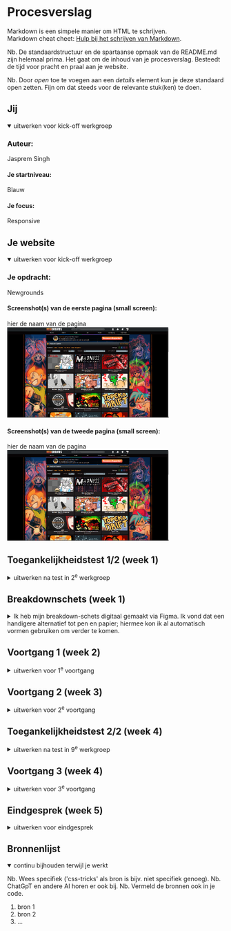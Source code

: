 # Procesverslag
Markdown is een simpele manier om HTML te schrijven.  
Markdown cheat cheet: [Hulp bij het schrijven van Markdown](https://github.com/adam-p/markdown-here/wiki/Markdown-Cheatsheet).

Nb. De standaardstructuur en de spartaanse opmaak van de README.md zijn helemaal prima. Het gaat om de inhoud van je procesverslag. Besteedt de tijd voor pracht en praal aan je website.

Nb. Door *open* toe te voegen aan een *details* element kun je deze standaard open zetten. Fijn om dat steeds voor de relevante stuk(ken) te doen.





## Jij

<details open>
  <summary>uitwerken voor kick-off werkgroep</summary>

  ### Auteur:
  Jasprem Singh   

  #### Je startniveau:
  Blauw 

  #### Je focus:
  Responsive
 
</details>





## Je website

<details open>
  <summary>uitwerken voor kick-off werkgroep</summary>

  ### Je opdracht:
  Newgrounds

  #### Screenshot(s) van de eerste pagina (small screen): 
  hier de naam van de pagina  
  <img src="readme-images\games.png" width="375px" alt="Games section van Newgrounds. Hier zie je alle speelbare games die Newgrounds aan te bieden heeft.">


  #### Screenshot(s) van de tweede pagina (small screen):
  hier de naam van de pagina  
  <img src="readme-images\games.png" width="375px" alt="community section van Newgrounds. Hier krijg je de laatste betaalde supporters, Newgrounds Live, laatste nieuws van artiesten, mensen die achievements hebben behaald, mensen die werk aanbieden, en Forum posts te zien.">


</details>



## Toegankelijkheidstest 1/2 (week 1)

<details>
  <summary>uitwerken na test in 2<sup>e</sup> werkgroep</summary>

  ### Bevindingen
  - Schiphol had ALLES van de WCAG checklist goed; ik kon niks vinden waaruit bleek dat er iets ontbrak vanuit Schiphol's website.
  - Van instagram threads... (thuis checken)

  
</details>



## Breakdownschets (week 1)

<details>
  <summary>
  Ik heb mijn breakdown-schets digitaal gemaakt via Figma.
  Ik vond dat een handigere alternatief tot pen en papier; hiermee kon ik al automatisch vormen gebruiken om verder te komen.
  <!-- ADD PICTURES -->
  </summary>

  ### de hele pagina: 
  <img src="readme-images/dummy-plaatje.jpg" width="375px" alt="breakdown van de hele pagina">

  ### dynamisch deel (bijv menu): 
  <img src="readme-images/dummy-plaatje.jpg" width="375px" alt="breakdown van een dynamisch deel">

  ### wellicht nog een dynamisch deel (bijv filter): 
  <img src="readme-images/dummy-plaatje.jpg" width="375px" alt="breakdown van nog een dynamisch deel">

</details>





## Voortgang 1 (week 2)

<details>
  <summary>uitwerken voor 1<sup>e</sup> voortgang</summary>

  ### Stand van zaken
  <!-- hier dit ging goed & dit was lastig (neem ook screenshots op van delen van je website en code) -->
  Ik kwam niet heel ver met mijn website; het beste dat ik klaar kon krijgen was een nav die niet zoals gevraagd ging resizen
  en een grid waarvan de content alleen Nummers waren binnen de container.
  Naar mijn gevoel zit ik heel ver achter met mijn website.
  Ik heb weinig aan Javascript geschreven; ik heb alleen functies geschreven waarmee je van pagina kan wisselen.

  ### Agenda voor meeting
  samen met je groepje opstellen

  | student 1      | student 2          | student 3    | student 4        |
  | ---            | ---                | ---          | ---              |
  | dit bespreken  | en dit             | en ik dit    | en dan ik dat    |
  | en dat ook nog | dit als er tijd is | nog een punt | dit wil ik zeker |
  | ...            | ...                | ...          | ...              |


  ### Verslag van meeting
  hier na afloop snel de uitkomsten van de meeting vastleggen

  - Punt 1: CSS code is direct en to the point waar nodig; er wordt meteen uitgelegd wat mijn code doet boven bijna elke regel. Daarmee vooral doorgaan met de comments.
  - Punt 2: Tweede pagina ziet er teveel uit zoals de eerste pagina, dus die moet worden geswitcht.

  - Advies: Opnieuw beginnen en een andere aanpak nemen met de opbouw van de website.
  Het werd aangeraden om alvast de HTML op te schrijven die je ziet van de website.

</details>





## Voortgang 2 (week 3)

<details>
  <summary>uitwerken voor 2<sup>e</sup> voortgang</summary>

  ### Stand van zaken
  Kleine toepassingen gemaakt. Grid heeft nu dummy content erin om te werkelijke grootte van de items te kunnen laten zien.
  Voor de rest niet heel veel andere dingen.


  ### Agenda voor meeting
  samen met je groepje opstellen

  | student 1      | student 2          | student 3    | student 4        |
  | ---            | ---                | ---          | ---              |
  | dit bespreken  | en dit             | en ik dit    | en dan ik dat    |
  | en dat ook nog | dit als er tijd is | nog een punt | dit wil ik zeker |
  | ...            | ...                | ...          | ...              |


  ### Verslag van meeting
  hier na afloop snel de uitkomsten van de meeting vastleggen
<!-- work on it at home -->
- Punt 1: Grid laat duidelijker zien hoe alles eruit zou kunnen zien.
- Punt 2: Meer werk nodig met flexbox en display elements.
</details>





## Toegankelijkheidstest 2/2 (week 4)
<!-- work on it at home -->
<details>
  <summary>uitwerken na test in 9<sup>e</sup> werkgroep</summary>

  ### Bevindingen
  Lijst met je bevindingen die in de test naar voren kwamen (geef ook aan wat er verbeterd is):

</details>





## Voortgang 3 (week 4)

<details>
  <summary>uitwerken voor 3<sup>e</sup> voortgang</summary>

  ### Stand van zaken
  Ik ben opnieuw begonnen met het schrijven van mijn website. Op een gegeven moment had ik wel mijn code goed af
  maar ik had geen overzicht meer in mijn code, dus had ik besloten om met een schone lei te beginnen, zodat ik beter overzicht kan behouden.
  Ik heb een groot deel van de eerste pagina al af, maar niet de tweede pagina.
  Ik heb de nav, en de footer beter kunnen uitwerken van de website.

  ### Agenda voor meeting
  samen met je groepje opstellen

  | student 1      | student 2          | student 3    | student 4        |
  | ---            | ---                | ---          | ---              |
  | dit bespreken  | en dit             | en ik dit    | en dan ik dat    |
  | en dat ook nog | dit als er tijd is | nog een punt | dit wil ik zeker |
  | ...            | ...                | ...          | ...              |


  ### Verslag van meeting
  hier na afloop snel de uitkomsten van de meeting vastleggen

  - Punt 1: Website ziet veel verbetering, er is overduidelijk meer CSS gebruikt.
  - Punt 2: Javascript is nog steeds wat mager, dat komt vast later wel goed.
  - Punt 3: Tweede pagina is er nog niet.
  - Punt 4: ???

</details>





## Eindgesprek (week 5)

<details>
  <summary>uitwerken voor eindgesprek</summary>

  ### Je uitkomst - karakteristiek screenshots:
  <img src="readme-images/dummy-plaatje.jpg" width="375px" alt="uitomst opdracht 1">


  ### Dit ging goed/Heb ik geleerd: 
  Korte omschrijving met plaatjes

  <img src="readme-images/dummy-plaatje.jpg" width="375px" alt="top">


  ### Dit was lastig/Is niet gelukt:
  Korte omschrijving met plaatjes

  <img src="readme-images/dummy-plaatje.jpg" width="375px" alt="bummer">
</details>





## Bronnenlijst

<details open>
  <summary>continu bijhouden terwijl je werkt</summary>

  Nb. Wees specifiek ('css-tricks' als bron is bijv. niet specifiek genoeg). 
  Nb. ChatGpT en andere AI horen er ook bij.
  Nb. Vermeld de bronnen ook in je code.

  1. bron 1
  2. bron 2
  3. ...

</details>